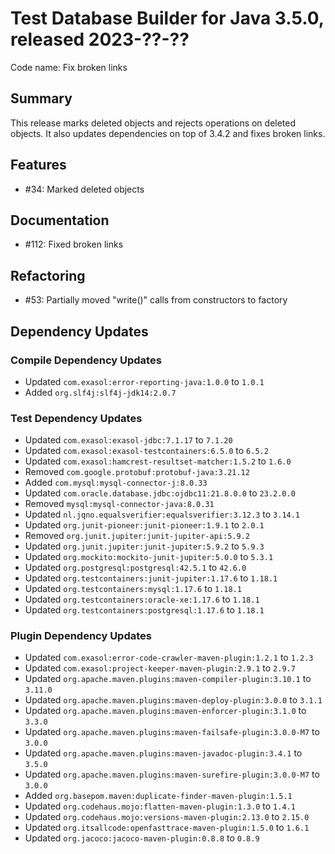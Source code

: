 # Test Database Builder for Java 3.5.0, released 2023-??-??

Code name: Fix broken links

## Summary

This release marks deleted objects and rejects operations on deleted objects. It also updates dependencies on top of 3.4.2 and fixes broken links.

## Features

* #34: Marked deleted objects

## Documentation

* #112: Fixed broken links

## Refactoring

* #53: Partially moved "write()" calls from constructors to factory

## Dependency Updates

### Compile Dependency Updates

* Updated `com.exasol:error-reporting-java:1.0.0` to `1.0.1`
* Added `org.slf4j:slf4j-jdk14:2.0.7`

### Test Dependency Updates

* Updated `com.exasol:exasol-jdbc:7.1.17` to `7.1.20`
* Updated `com.exasol:exasol-testcontainers:6.5.0` to `6.5.2`
* Updated `com.exasol:hamcrest-resultset-matcher:1.5.2` to `1.6.0`
* Removed `com.google.protobuf:protobuf-java:3.21.12`
* Added `com.mysql:mysql-connector-j:8.0.33`
* Updated `com.oracle.database.jdbc:ojdbc11:21.8.0.0` to `23.2.0.0`
* Removed `mysql:mysql-connector-java:8.0.31`
* Updated `nl.jqno.equalsverifier:equalsverifier:3.12.3` to `3.14.1`
* Updated `org.junit-pioneer:junit-pioneer:1.9.1` to `2.0.1`
* Removed `org.junit.jupiter:junit-jupiter-api:5.9.2`
* Updated `org.junit.jupiter:junit-jupiter:5.9.2` to `5.9.3`
* Updated `org.mockito:mockito-junit-jupiter:5.0.0` to `5.3.1`
* Updated `org.postgresql:postgresql:42.5.1` to `42.6.0`
* Updated `org.testcontainers:junit-jupiter:1.17.6` to `1.18.1`
* Updated `org.testcontainers:mysql:1.17.6` to `1.18.1`
* Updated `org.testcontainers:oracle-xe:1.17.6` to `1.18.1`
* Updated `org.testcontainers:postgresql:1.17.6` to `1.18.1`

### Plugin Dependency Updates

* Updated `com.exasol:error-code-crawler-maven-plugin:1.2.1` to `1.2.3`
* Updated `com.exasol:project-keeper-maven-plugin:2.9.1` to `2.9.7`
* Updated `org.apache.maven.plugins:maven-compiler-plugin:3.10.1` to `3.11.0`
* Updated `org.apache.maven.plugins:maven-deploy-plugin:3.0.0` to `3.1.1`
* Updated `org.apache.maven.plugins:maven-enforcer-plugin:3.1.0` to `3.3.0`
* Updated `org.apache.maven.plugins:maven-failsafe-plugin:3.0.0-M7` to `3.0.0`
* Updated `org.apache.maven.plugins:maven-javadoc-plugin:3.4.1` to `3.5.0`
* Updated `org.apache.maven.plugins:maven-surefire-plugin:3.0.0-M7` to `3.0.0`
* Added `org.basepom.maven:duplicate-finder-maven-plugin:1.5.1`
* Updated `org.codehaus.mojo:flatten-maven-plugin:1.3.0` to `1.4.1`
* Updated `org.codehaus.mojo:versions-maven-plugin:2.13.0` to `2.15.0`
* Updated `org.itsallcode:openfasttrace-maven-plugin:1.5.0` to `1.6.1`
* Updated `org.jacoco:jacoco-maven-plugin:0.8.8` to `0.8.9`
